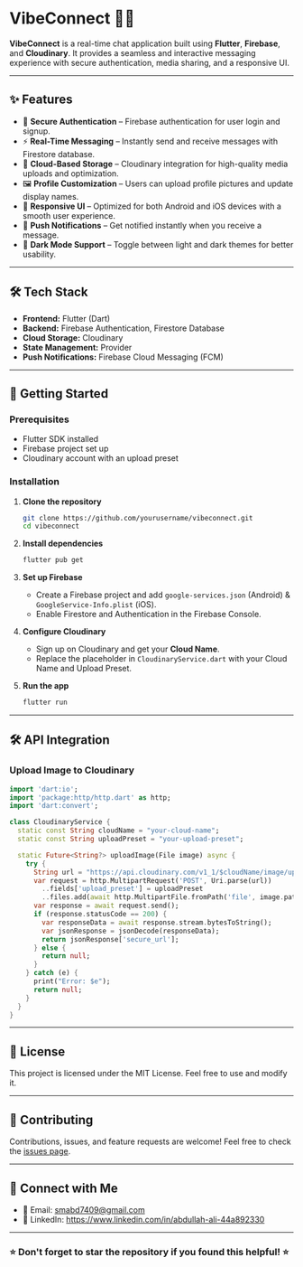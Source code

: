 # VibeConnect 💬🚀

**VibeConnect** is a real-time chat application built using **Flutter**, **Firebase**, and **Cloudinary**. It provides a seamless and interactive messaging experience with secure authentication, media sharing, and a responsive UI.

---

## ✨ Features

- 🔐 **Secure Authentication** – Firebase authentication for user login and signup.
- ⚡ **Real-Time Messaging** – Instantly send and receive messages with Firestore database.
- 📂 **Cloud-Based Storage** – Cloudinary integration for high-quality media uploads and optimization.
- 🖼️ **Profile Customization** – Users can upload profile pictures and update display names.
- 📱 **Responsive UI** – Optimized for both Android and iOS devices with a smooth user experience.
- 🔔 **Push Notifications** – Get notified instantly when you receive a message.
- 🌙 **Dark Mode Support** – Toggle between light and dark themes for better usability.

---

## 🛠️ Tech Stack

- **Frontend:** Flutter (Dart)
- **Backend:** Firebase Authentication, Firestore Database
- **Cloud Storage:** Cloudinary
- **State Management:** Provider 
- **Push Notifications:** Firebase Cloud Messaging (FCM)

---

## 🚀 Getting Started

### Prerequisites
- Flutter SDK installed
- Firebase project set up
- Cloudinary account with an upload preset

### Installation

1. **Clone the repository**
   ```bash
   git clone https://github.com/yourusername/vibeconnect.git
   cd vibeconnect
   ```

2. **Install dependencies**
   ```bash
   flutter pub get
   ```

3. **Set up Firebase**
   - Create a Firebase project and add `google-services.json` (Android) & `GoogleService-Info.plist` (iOS).
   - Enable Firestore and Authentication in the Firebase Console.

4. **Configure Cloudinary**
   - Sign up on Cloudinary and get your **Cloud Name**.
   - Replace the placeholder in `CloudinaryService.dart` with your Cloud Name and Upload Preset.

5. **Run the app**
   ```bash
   flutter run
   ```

---

## 🛠️ API Integration

### Upload Image to Cloudinary
```dart
import 'dart:io';
import 'package:http/http.dart' as http;
import 'dart:convert';

class CloudinaryService {
  static const String cloudName = "your-cloud-name";
  static const String uploadPreset = "your-upload-preset";

  static Future<String?> uploadImage(File image) async {
    try {
      String url = "https://api.cloudinary.com/v1_1/$cloudName/image/upload";
      var request = http.MultipartRequest('POST', Uri.parse(url))
        ..fields['upload_preset'] = uploadPreset
        ..files.add(await http.MultipartFile.fromPath('file', image.path));
      var response = await request.send();
      if (response.statusCode == 200) {
        var responseData = await response.stream.bytesToString();
        var jsonResponse = jsonDecode(responseData);
        return jsonResponse['secure_url'];
      } else {
        return null;
      }
    } catch (e) {
      print("Error: $e");
      return null;
    }
  }
}
```

---

## 📜 License
This project is licensed under the MIT License. Feel free to use and modify it.

---

## 🤝 Contributing
Contributions, issues, and feature requests are welcome! Feel free to check the [issues page](https://github.com/yourusername/vibeconnect/issues).

---

## 🔗 Connect with Me
- 📧 Email: smabd7409@gmail.com
- 🔗 LinkedIn: https://www.linkedin.com/in/abdullah-ali-44a892330

---

### ⭐ Don't forget to **star** the repository if you found this helpful! ⭐
